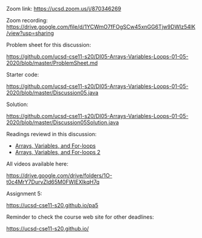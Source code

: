 Zoom link: https://ucsd.zoom.us/j/870346269

Zoom recording: https://drive.google.com/file/d/1YCWmO7fFOgSCw45xnGG6Tjw9DWlz54lK/view?usp=sharing

Problem sheet for this discussion:

https://github.com/ucsd-cse11-s20/DI05-Arrays-Variables-Loops-01-05-2020/blob/master/ProblemSheet.md

Starter code:

https://github.com/ucsd-cse11-s20/DI05-Arrays-Variables-Loops-01-05-2020/blob/master/Discussion05.java

Solution:

https://github.com/ucsd-cse11-s20/DI05-Arrays-Variables-Loops-01-05-2020/blob/master/Discussion05Solution.java

Readings reviewd in this discussion:
- [Arrays, Variables, and For-loops](https://cseweb.ucsd.edu/classes/sp17/cse11-a/lecture19.html)
- [Arrays, Variables, and For-loops 2](https://cseweb.ucsd.edu/classes/sp17/cse11-a/lecture20.html)

All videos available here:

https://drive.google.com/drive/folders/1O-t0c4MrY7DurvZld65M0FWIEXIkqH7q

Assignment 5:

https://ucsd-cse11-s20.github.io/pa5

Reminder to check the course web site for other deadlines:

https://ucsd-cse11-s20.github.io/
